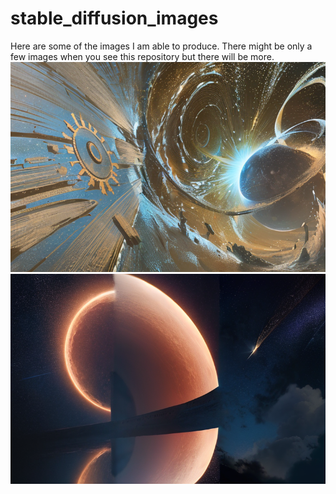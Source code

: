 # stable_diffusion_images
Here are some of the images I am able to produce. There might be only a few images when you see this repository but there will be more.
![alt text](./img1.png)
![alt text](./img2.png)